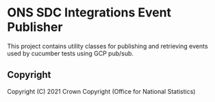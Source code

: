 # ONS SDC Integrations Event Publisher
This project contains utility classes for publishing and retrieving events used by cucumber tests
using GCP pub/sub.



## Copyright
Copyright (C) 2021 Crown Copyright (Office for National Statistics)


